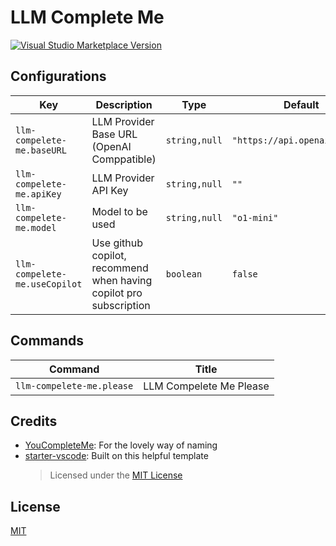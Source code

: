 # LLM Complete Me

<a href="https://marketplace.visualstudio.com/items?itemName=mefengl.llm-compelete-me" target="__blank"><img src="https://img.shields.io/visual-studio-marketplace/v/mefengl.llm-compelete-me.svg?color=eee&amp;label=VS%20Code%20Marketplace&logo=visual-studio-code" alt="Visual Studio Marketplace Version" /></a>

## Configurations

<!-- configs -->
| Key                           | Description                                                        | Type          | Default                       |
| ----------------------------- | ------------------------------------------------------------------ | ------------- | ----------------------------- |
| `llm-compelete-me.baseURL`    | LLM Provider Base URL (OpenAI Comppatible)                         | `string,null` | `"https://api.openai.com/v1"` |
| `llm-compelete-me.apiKey`     | LLM Provider API Key                                               | `string,null` | `""`                          |
| `llm-compelete-me.model`      | Model to be used                                                   | `string,null` | `"o1-mini"`                   |
| `llm-compelete-me.useCopilot` | Use github copilot, recommend when having copilot pro subscription | `boolean`     | `false`                       |
<!-- configs -->

## Commands

<!-- commands -->
| Command                   | Title                   |
| ------------------------- | ----------------------- |
| `llm-compelete-me.please` | LLM Compelete Me Please |
<!-- commands -->

## Credits

- [YouCompleteMe](https://github.com/ycm-core/YouCompleteMe): For the lovely way of naming
- [starter-vscode](https://github.com/antfu/starter-vscode): Built on this helpful template
  > Licensed under the [MIT License](https://github.com/antfu/starter-vscode/blob/f97726ca995afa899da954fe74fc9ea5df618fd9/LICENSE.md)

## License

[MIT](./LICENSE)
